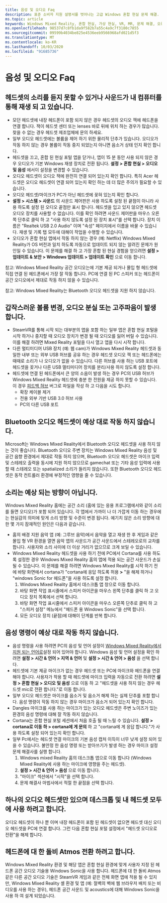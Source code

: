 ```yaml
---
title: 음성 및 오디오 Faq
description: 표준 소비자 지원 설명서를 벗어나는 고급 Windows 혼합 현실 문제 해결.
ms.topic: article
keywords: Windows Mixed Reality, 혼합 현실, 가상 현실, VR, MR, 문제 해결, 오류, 도움말, 지원, 오디오 문제, 음성 문제
ms.openlocfilehash: 98537d7c8fb1da9f582b7a55c4a9c7f3180c7855
ms.sourcegitcommit: 09599b4034be825e4536eeb9566968afd021d5f3
ms.translationtype: MT
ms.contentlocale: ko-KR
ms.lasthandoff: 10/03/2020
ms.locfileid: "91685736"
---
```

# <a name="speech-and-audio-faqs"></a>음성 및 오디오 Faq

## <a name="i-cant-hear-any-sound-in-my-headset-or-sound-is-playing-through-my-computer-instead-of-my-headset"></a>헤드셋의 소리를 듣지 못할 수 있거나 사운드가 내 컴퓨터를 통해 재생 되 고 있습니다.

* 모던 헤드셋에 내장 헤드폰이 포함 되지 않은 경우 헤드셋의 오디오 잭에 헤드폰을 연결 합니다. 잭이 헤드셋 센터 또는 lenses 바로 뒤에 위치 하는 경우가 많습니다. 찾을 수 없는 경우 헤드셋 제조업체에 문의 하세요.
* 일부 오디오 헤드셋에는 볼륨을 제어 하기 위한 물리적 단추가 있습니다. 오디오가 작동 하지 않는 경우 볼륨이 작동 중지 되었는지 아니면 음소거 상태 인지 확인 합니다.
* 헤드셋을 끄고, 혼합 된 현실 포털 앱을 닫거나, 앱이 15 분 동안 사용 되지 않은 경우 오디오가 기본 Windows 재생 장치로 전환 됩니다. **설정 > 혼합 현실 > 오디오 및 음성** 에서이 설정을 변경할 수 있습니다.
* 오디오 헤드셋이 오디오 잭에 완전히 연결 되어 있는지 확인 합니다. 특히 Acer 헤드셋은 오디오 헤드셋이 연결 되어 있는지 확인 하는 데 더 많은 주의가 필요할 수 있습니다.
* 오디오 헤드셋/마이크가 PC가 아닌 헤드셋에 꽂혀 있는지 확인 합니다.
* **설정 > 시스템 > 사운드** 의 사운드 제어판은 사용 하도록 설정 된 끝점이 아니라 사용 하도록 설정 된 오디오 끝점만 표시 합니다. 헤드셋을 입고 있지 않으면 헤드셋 오디오 장치를 사용할 수 없습니다. 이를 확인 하려면 사운드 제어판을 마우스 오른쪽 단추로 클릭 하 고 "사용 하지 않도록 설정 된 장치 표시"를 선택 합니다. 장치 이름은 "Realtek USB 2.0 Audio" 이며 "속성" 페이지에서 이름을 바꿀 수 있습니다. 재생 및 기록 탭 모두에 대해이 작업을 수행할 수 있습니다.
* 오디오가 혼합 현실 앱에서 작동 하지 않는 경우 (예: Netflix) Windows Mixed Reality가 OS 버전과 일치 하도록 자동으로 업데이트 되지 않는 알려진 문제가 원인일 수 있습니다. 이 문제를 해결 하 고 가장 혼합 된 현실 경험을 얻으려면 **설정 > 업데이트 & 보안 > Windows 업데이트 > 업데이트 확인** 으로 이동 합니다.

참고: Windows Mixed Reality 공간 오디오는에 기본 제공 되거나 몰입 형 헤드셋에 직접 연결 된 헤드폰에서 가장 잘 작동 합니다. PC에 연결 된 PC 스피커 또는 헤드폰이 공간 오디오에서 제대로 작동 하지 않을 수 있습니다.

참고: Windows Mixed Reality는 Bluetooth 오디오 헤드셋을 지원 하지 않습니다.

## <a name="im-experiencing-sudden-volume-changes-lost-audio-or-buzzing"></a>갑작스러운 볼륨 변경, 오디오 분실 또는 고주파음이 발생 합니다.

* SteamVR를 통해 시작 되는 대부분의 앱을 포함 하는 일부 앱은 혼합 현실 포털을 시작 하거나 중지할 때 오디오 장치가 변경 될 때 오디오를 잃어 버릴 수 있습니다. 이를 해결 하려면 Mixed Reality 포털을 다시 열고 앱을 다시 시작 합니다.
* 다른 멀티미디어 USB 장치 (예: 웹 cam)가 Windows Mixed Reality 헤드셋과 동일한 내부 또는 외부 USB 허브를 공유 하는 경우 헤드셋 오디오 잭 또는 헤드폰에는 때때로 소리가 나 오디오가 없을 수 있습니다. 다른 허브를 사용 하는 USB 포트에 헤드셋을 꽂거나 다른 USB 멀티미디어 장치를 분리/사용 하지 않도록 설정 합니다.
* 헤드셋에 연결 된 헤드폰에서 큰 양의 소음이 발생 하는 경우 PC의 USB 허브가 Windows Mixed Reality 헤드셋에 충분 한 전원을 제공 하지 못할 수 있습니다. 이 경우 [피드백 허브](https://docs.microsoft.com/hololens/hololens-feedback) 버그로 파일을 작성 하 고 다음을 시도 합니다.
    * 확장 케이블 제거
    * 전용 외부 기반 USB 3.0 허브 사용
    * PC의 다른 USB 포트

## <a name="my-bluetooth-audio-headset-isnt-working-as-expected"></a>Bluetooth 오디오 헤드셋이 예상 대로 작동 하지 않습니다.

Microsoft는 Windows Mixed Reality에서 Bluetooth 오디오 헤드셋을 사용 하지 않는 것이 좋습니다. Bluetooth 오디오 주변 장치는 Windows Mixed Reality 음성 및 공간 음향 환경에서 제대로 작동 하지 않으며, Bluetooth 오디오 헤드셋은 마이크 입력 및 스테레오 출력을 동시에 지원 하지 않으므로 gamechat 또는 기타 음성 입력에 사용할 때 스테레오 또는 spatialized 소리가 들리지 않습니다. 또한 Bluetooth 오디오 헤드셋은 동작 컨트롤러 환경에 부정적인 영향을 줄 수 있습니다. 

## <a name="sound-isnt-coming-from-expected-directions"></a>소리는 예상 되는 방향이 아닙니다.

Windows Mixed Reality 홈에는 공간 소리 (홈에 있는 응용 프로그램에서와 같이 소리를 들면 오디오)가 포함 되어 있습니다. 각 앱에서 가까이 나 더 가깝게 이동 하는 경우에는 현실감의 의미에 맞게 소리 방향 및 수준이 변경 됩니다. 예기치 않은 소리 방향에 대 한 몇 가지 잠재적인 원인은 다음과 같습니다.

* 홈의 배경 지원 음악 앱 (예: 그루브 음악)에서 음악을 열고 재생 한 후 게임과 같은 몰입 형 VR 환경을 열면 음악 앱의 사운드가 공간 사운드에서 스테레오로의 교차를 합니다. 사용자와 소리 사이에 더 이상 거리가 없으므로 크게 보일 수 있습니다. 
* Windows Mixed Reality 헤드셋을 사용 하기 전에 PC에서 Cortana를 사용 하도록 설정한 경우 Windows Mixed Reality 홈의 앱에 적용 되는 공간 사운드가 손실 될 수 있습니다. 이 문제를 해결 하려면 Windows Mixed Reality를 시작 하기 전에 바탕 화면에서 cortana가 "cortana에 응답 하도록 허용 **>** "을 해제 하거나 "windows Sonic for 헤드폰"을 사용 하도록 설정 합니다.
    1. Windows Mixed Reality 홈에서 데스크톱 앱 창으로 이동 합니다.
    2. 바탕 화면 작업 표시줄에서 스피커 아이콘을 마우스 왼쪽 단추를 클릭 하 고 오디오 장치 목록에서 선택 합니다.
    3. 바탕 화면 작업 표시줄에서 스피커 아이콘을 마우스 오른쪽 단추로 클릭 하 고 "스피커 설정" 메뉴에서 "헤드폰 용 Windows Sonic"을 선택 합니다.
    4. 모든 오디오 장치 (끝점)에 대해이 단계를 반복 합니다.

## <a name="speech-commands-are-not-working-as-expected"></a>음성 명령이 예상 대로 작동 하지 않습니다.

* 음성 명령을 사용 하려면 PC의 음성 및 언어 설정이 [Windows Mixed Reality에서 지원 되는 언어로](https://support.microsoft.com/en-us/help/4039262/windows-10-mixed-reality-setup-faq#Languages)설정 되어 있어야 합니다. Windows 음성 및 언어 설정을 확인 하려면 **설정 > 시간 & 언어 > 지역 & 언어** 및 **설정 > 시간 & 언어 > 음성** 을 선택 합니다.
* 헤드셋에 기본 제공 마이크가 없는 경우 헤드셋 또는 PC에 마이크와 헤드폰을 연결 해야 합니다. 사용자가 착용 할 때 헤드셋에 마이크 입력을 자동으로 전환 하려면 **설정 > 혼합 현실 > 오디오 및 음성** 으로 이동 하 고 "헤드셋을 사용 하지 않는 경우 헤드셋 mic로 전환 합니다."로 이동 합니다.
* 일부 오디오 헤드셋은 마이크를 음소거 및 음소거 해제 하는 실제 단추를 포함 합니다. 음성 명령이 작동 하지 않는 경우 마이크가 음소거 되어 있는지 확인 합니다.
* Dangles 마이크를 사용 하는 마이크가 있는 오디오 헤드셋은 주변 노이즈가 있는 환경의 음성 명령에 대해 잘 작동 하지 않습니다.
* Cortana는 혼합 현실 포털 세션에서 처음 호출 될 때 느릴 수 있습니다. **설정 > cortana로 이동 하 > cortana에 게 문의** 하 고 "cortana에 게 응답 합니다."가 사용 하도록 설정 되어 있는지 확인 합니다.
* 일부 Pc에서는 헤드셋 연결 마이크의 기본 음성 캡처 이득이 너무 낮게 설정 되어 있을 수 있습니다. 불안정 한 음성 명령 또는 받아쓰기가 발생 하는 경우 마이크 설정 문제 해결사를 실행 합니다.
    1. Windows mixed Reality 홈의 데스크톱 앱으로 이동 합니다 (Windows Mixed Reality에 사용 하는 마이크에 영향을 주는 헤드셋).
    2. **설정 > 시간 & 언어 > 음성** 으로 이동 합니다.
    3. "마이크" 섹션에서 "시작"을 선택 합니다. 
    4. 문제 해결사 마법사에서 적절 한 끝점을 선택 합니다.

## <a name="i-only-have-one-audio-headset-and-i-want-to-use-it-for-both-desktop-and-my-headset"></a>하나의 오디오 헤드셋만 있으며 데스크톱 및 내 헤드셋 모두에 사용 하려고 합니다.

오디오 헤드셋이 하나 뿐 이며 내장 헤드폰이 포함 된 헤드셋이 없으면 헤드셋 대신 오디오 헤드셋을 PC에 연결 합니다. 그런 다음 혼합 현실 포털 설정에서 "헤드셋 오디오로 전환"을 해제 합니다.

## <a name="i-want-to-switch-to-dolby-atmos-for-headphones"></a>헤드폰에 대 한 돌비 Atmos 전환 하려고 합니다.

Windows Mixed Reality 환경 및 해당 앱은 혼합 현실 환경에 맞게 사용자 지정 된 헤드폰 공간 오디오 기술용 Windows Sonic을 사용 합니다. 헤드폰에 대 한 돌비 Atmos 같은 다른 공간 오디오 기술은 SteamVR 게임과 같은 전체 화면 앱에 적용 될 수 있지만, Windows Mixed Reality 셸 환경 및 앱 (예: 절벽의 벽에 웹 브라우저 배치 또는 비디오를 사용 하는 경우), 헤드폰 공간 사운드 및 acoustics에 대해 Windows Sonic을 사용 하 여 설계 되었습니다.
